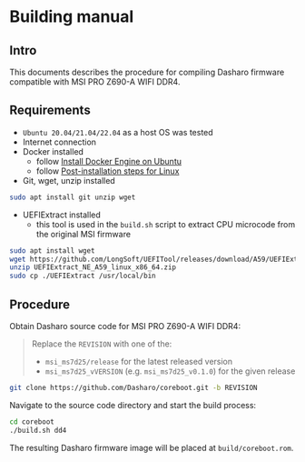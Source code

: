 # Building manual

## Intro

This documents describes the procedure for compiling Dasharo firmware
compatible with MSI PRO Z690-A WIFI DDR4.

## Requirements

* `Ubuntu 20.04/21.04/22.04` as a host OS was tested
* Internet connection
* Docker installed
    - follow [Install Docker Engine on Ubuntu](https://docs.docker.com/engine/install/ubuntu/)
    - follow [Post-installation steps for Linux](https://docs.docker.com/engine/install/linux-postinstall/)
* Git, wget, unzip installed

```bash
sudo apt install git unzip wget
```

* UEFIExtract installed
    - this tool is used in the `build.sh` script to extract CPU microcode from
      the original MSI firmware

```bash
sudo apt install wget
wget https://github.com/LongSoft/UEFITool/releases/download/A59/UEFIExtract_NE_A59_linux_x86_64.zip
unzip UEFIExtract_NE_A59_linux_x86_64.zip
sudo cp ./UEFIExtract /usr/local/bin
```

## Procedure

Obtain Dasharo source code for MSI PRO Z690-A WIFI DDR4:

> Replace the `REVISION` with one of the:
>
> * `msi_ms7d25/release` for the latest released version
> * `msi_ms7d25_vVERSION` (e.g. `msi_ms7d25_v0.1.0`) for the given release

```bash
git clone https://github.com/Dasharo/coreboot.git -b REVISION
```

Navigate to the source code directory and start the build process:

```bash
cd coreboot
./build.sh dd4
```

The resulting Dasharo firmware image will be placed at `build/coreboot.rom`.
